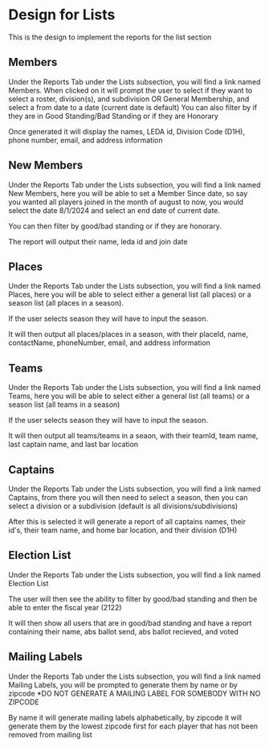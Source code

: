# Design for Lists
This is the design to implement the reports for the list section

## Members
Under the Reports Tab under the Lists subsection, you will find a link named Members. When clicked on it will prompt the user to select if they want to select a roster, division(s), and subdivision OR General Membership, and select a from date to a date (current date is default)
You can also filter by if they are in Good Standing/Bad Standing or if they are Honorary 

Once generated it will display the names, LEDA id, Division Code (D1H), phone number, email, and address information

## New Members
Under the Reports Tab under the Lists subsection, you will find a link named New Members, here you will be able to set a Member Since date, so say you wanted all players joined in the month of august to now, you would select the date 8/1/2024 and select an end date of current date.

You can then filter by good/bad standing or if they are honorary.

The report will output their name, leda id and join date

## Places
Under the Reports Tab under the Lists subsection, you will find a link named Places, here you will be able to select either a general list (all places) or a season list (all places in a season). 

If the user selects season they will have to input the season.

It will then output all places/places in a season, with their placeId, name, contactName, phoneNumber, email, and address information

## Teams
Under the Reports Tab under the Lists subsection, you will find a link named Teams, here you will be able to select either a general list (all teams) or a season list (all teams in a season)

If the user selects season they will have to input the season.

It will then output all teams/teams in a seaon, with their teamId, team name, last captain name, and last bar location

## Captains
Under the Reports Tab under the Lists subsection, you will find a link named Captains, from there you will then need to select a season, then you can select a division or a subdivision (default is all divisions/subdivisions)

After this is selected it will generate a report of all captains names, their id's, their team name, and home bar location, and their division (D1H)

## Election List
Under the Reports Tab under the Lists subsection, you will find a link named Election List

The user will then see the ability to filter by good/bad standing and then be able to enter the fiscal year (2122)

It will then show all users that are in good/bad standing and have a report containing their name, abs ballot send, abs ballot recieved, and voted

## Mailing Labels
Under the Reports Tab under the Lists subsection, you will find a link named Mailing Labels, you will be prompted to generate them by name or by zipcode
*DO NOT GENERATE A MAILING LABEL FOR SOMEBODY WITH NO ZIPCODE

By name it will generate mailing labels alphabetically, by zipcode it will generate them by the lowest zipcode first for each player that has not been removed from mailing list